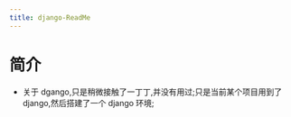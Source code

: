 ```yaml
---
title: django-ReadMe
---
```


# 简介
*   关于 dgango,只是稍微接触了一丁丁,并没有用过;只是当前某个项目用到了 django,然后搭建了一个 django
    环境;
    

